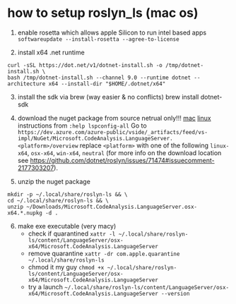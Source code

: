 # how to setup roslyn_ls (mac os)
1. enable rosetta which allows apple Silicon to run intel based apps
`softwareupdate --install-rosetta --agree-to-license`

2. install x64 .net runtime 
```
curl -sSL https://dot.net/v1/dotnet-install.sh -o /tmp/dotnet-install.sh \
bash /tmp/dotnet-install.sh --channel 9.0 --runtime dotnet --architecture x64 --install-dir "$HOME/.dotnet/x64"
```
3. install the sdk via brew (way easier & no conflicts)
brew install dotnet-sdk

4. download the nuget package from source netrual only!!!
[mac](https://dev.azure.com/azure-public/vside/_artifacts/feed/vs-impl/NuGet/Microsoft.CodeAnalysis.LanguageServer.osx-x64/overview)
[linux](https://dev.azure.com/azure-public/vside/_artifacts/feed/vs-impl/NuGet/Microsoft.CodeAnalysis.LanguageServer.linux-x64/overview)
instructions from `:help lspconfig-all`
Go to `https://dev.azure.com/azure-public/vside/_artifacts/feed/vs-impl/NuGet/Microsoft.CodeAnalysis.LanguageServer.<platform>/overview`
replace `<platform>` with one of the following `linux-x64`, `osx-x64`, `win-x64`, `neutral` (for more info on the download location see https://github.com/dotnet/roslyn/issues/71474#issuecomment-2177303207).

5. unzip the nuget package
```
mkdir -p ~/.local/share/roslyn-ls && \ 
cd ~/.local/share/roslyn-ls && \
unzip ~/Downloads/Microsoft.CodeAnalysis.LanguageServer.osx-x64.*.nupkg -d .
```

6. make exe executable (very macy)
    -  check if quarantined
        `xattr -l ~/.local/share/roslyn-ls/content/LanguageServer/osx-x64/Microsoft.CodeAnalysis.LanguageServer`
    - remove quarantine
        `xattr -dr com.apple.quarantine ~/.local/share/roslyn-ls`
    - chmod it my guy
        `chmod +x ~/.local/share/roslyn-ls/content/LanguageServer/osx-x64/Microsoft.CodeAnalysis.LanguageServer`
    - try a launch
        `~/.local/share/roslyn-ls/content/LanguageServer/osx-x64/Microsoft.CodeAnalysis.LanguageServer --version `

